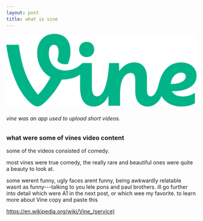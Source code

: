 ```yaml
---
layout: post
title: what is vine
---
```


![blog header](/images/1200px-Vine_wordmark.svg.png)

###### vine was an app used to upload short videos.

### what were some of vines video content

some of the videos consisted of comedy.

most vines were true comedy, the really rare and beautiful ones were quite a beauty to look at.

some werent funny, ugly faces arent funny, being awkwardly relatable wasnt as funny---talking to you lele pons and paul brothers. ill go further into detail which were A1 in the next post, or which wee my favorite. to learn more about Vine copy and paste this

  https://en.wikipedia.org/wiki/Vine_(service)
